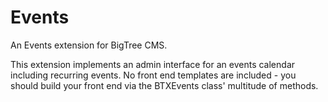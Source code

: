 # Events
An Events extension for BigTree CMS.

This extension implements an admin interface for an events calendar including recurring events.
No front end templates are included - you should build your front end via the BTXEvents class' multitude of methods.
